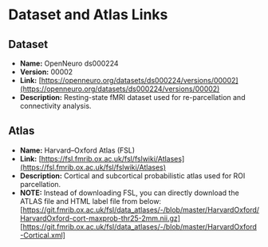 # Dataset and Atlas Links

## Dataset
- **Name:** OpenNeuro ds000224  
- **Version:** 00002  
- **Link:** [https://openneuro.org/datasets/ds000224/versions/00002](https://openneuro.org/datasets/ds000224/versions/00002)
- **Description:** Resting-state fMRI dataset used for re-parcellation and connectivity analysis.

## Atlas
- **Name:** Harvard–Oxford Atlas (FSL)  
- **Link:** [https://fsl.fmrib.ox.ac.uk/fsl/fslwiki/Atlases](https://fsl.fmrib.ox.ac.uk/fsl/fslwiki/Atlases)
- **Description:** Cortical and subcortical probabilistic atlas used for ROI parcellation.
- **NOTE:** Instead of downloading FSL, you can directly download the ATLAS file and HTML label file from below:
[https://git.fmrib.ox.ac.uk/fsl/data_atlases/-/blob/master/HarvardOxford/HarvardOxford-cort-maxprob-thr25-2mm.nii.gz]
[https://git.fmrib.ox.ac.uk/fsl/data_atlases/-/blob/master/HarvardOxford-Cortical.xml]

